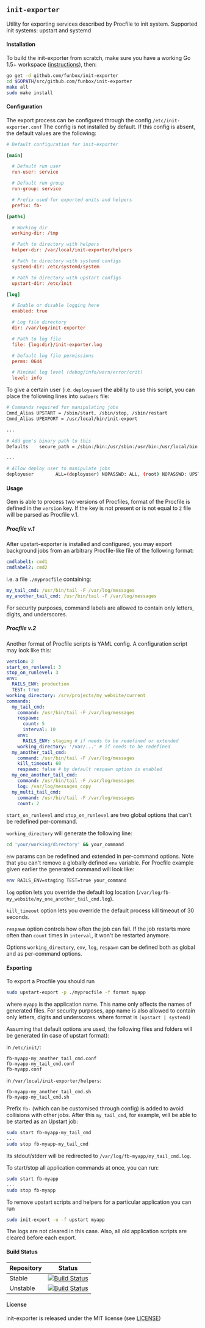 ## `init-exporter`

Utility for exporting services described by Procfile to init system.
Supported init systems: upstart and systemd

#### Installation

To build the init-exporter from scratch, make sure you have a working Go 1.5+ workspace ([instructions](https://golang.org/doc/install)), then:

```bash
go get -d github.com/funbox/init-exporter
cd $GOPATH/src/github.com/funbox/init-exporter
make all
sudo make install
```

#### Configuration

The export process can be configured through the config `/etc/init-exporter.conf`
The config is not installed by default. If this config is absent, the default values are the following:

```ini
# Default configuration for init-exporter

[main]

  # Default run user
  run-user: service

  # Default run group
  run-group: service

  # Prefix used for exported units and helpers
  prefix: fb-

[paths]

  # Working dir
  working-dir: /tmp

  # Path to directory with helpers
  helper-dir: /var/local/init-exporter/helpers

  # Path to directory with systemd configs
  systemd-dir: /etc/systemd/system

  # Path to directory with upstart configs
  upstart-dir: /etc/init

[log]

  # Enable or disable logging here
  enabled: true

  # Log file directory
  dir: /var/log/init-exporter

  # Path to log file
  file: {log:dir}/init-exporter.log

  # Default log file permissions
  perms: 0644

  # Minimal log level (debug/info/warn/error/crit)
  level: info
```

To give a certain user (i.e. `deployuser`) the ability to use this script, you can place the following lines into `sudoers` file:

```bash
# Commands required for manipulating jobs
Cmnd_Alias UPSTART = /sbin/start, /sbin/stop, /sbin/restart
Cmnd_Alias UPEXPORT = /usr/local/bin/init-export

...

# Add gem's binary path to this
Defaults    secure_path = /sbin:/bin:/usr/sbin:/usr/bin:/usr/local/bin

...

# Allow deploy user to manipulate jobs
deployuser        ALL=(deployuser) NOPASSWD: ALL, (root) NOPASSWD: UPSTART, UPEXPORT
```

#### Usage

Gem is able to process two versions of Procfiles, format of the Procfile is
defined in the `version` key. If the key is not present or is not equal to `2`
file will be parsed as Procfile v.1.

##### Procfile v.1

After upstart-exporter is installed and configured, you may export background jobs
from an arbitrary Procfile-like file of the following format:

```yaml
cmdlabel1: cmd1
cmdlabel2: cmd2
```

i.e. a file `./myprocfile` containing:

```yaml
my_tail_cmd: /usr/bin/tail -F /var/log/messages
my_another_tail_cmd: /usr/bin/tail -F /var/log/messages
```

For security purposes, command labels are allowed to contain only letters, digits, and underscores.

##### Procfile v.2

Another format of Procfile scripts is YAML config. A configuration script may
look like this:

```yaml
version: 2
start_on_runlevel: 3
stop_on_runlevel: 3
env:
  RAILS_ENV: production
  TEST: true
working_directory: /srv/projects/my_website/current
commands:
  my_tail_cmd:
    command: /usr/bin/tail -F /var/log/messages
    respawn:
      count: 5
      interval: 10
    env:
      RAILS_ENV: staging # if needs to be redefined or extended
    working_directory: '/var/...' # if needs to be redefined
  my_another_tail_cmd:
    command: /usr/bin/tail -F /var/log/messages
    kill_timeout: 60
    respawn: false # by default respawn option is enabled
  my_one_another_tail_cmd:
    command: /usr/bin/tail -F /var/log/messages
    log: /var/log/messages_copy
  my_multi_tail_cmd:
    command: /usr/bin/tail -F /var/log/messages
    count: 2
```

`start_on_runlevel` and `stop_on_runlevel` are two global options that can't be
redefined per-command.

`working_directory` will generate the following line:

```bash
cd 'your/working/directory' && your_command
```

`env` params can be redefined and extended in per-command options. Note that
you can't remove a globally defined `env` variable.
For Procfile example given earlier the generated command will look like:

```bash
env RAILS_ENV=staging TEST=true your_command
```

`log` option lets you override the default log location (`/var/log/fb-my_website/my_one_another_tail_cmd.log`).

`kill_timeout` option lets you override the default process kill timeout of 30 seconds.

`respawn` option controls how often the job can fail. If the job restarts more
often than `count` times in `interval`, it won't be restarted anymore.

Options `working_directory`, `env`, `log`, `respawn` can be
defined both as global and as per-command options.

#### Exporting

To export a Procfile you should run

```bash
sudo upstart-export -p ./myprocfile -f format myapp
```

where `myapp` is the application name.
This name only affects the names of generated files.
For security purposes, app name is also allowed to contain only letters, digits and underscores.
where format is `(upstart | systemd)`

Assuming that default options are used, the following files and folders will be generated (in case of upstart format):

in `/etc/init/`:

```
fb-myapp-my_another_tail_cmd.conf
fb-myapp-my_tail_cmd.conf
fb-myapp.conf
```

in `/var/local/init-exporter/helpers`:

```
fb-myapp-my_another_tail_cmd.sh
fb-myapp-my_tail_cmd.sh
```

Prefix `fb-` (which can be customised through config) is added to avoid collisions with other jobs.
After this `my_tail_cmd`, for example, will be able to be started as an Upstart job:

```bash
sudo start fb-myapp-my_tail_cmd
...
sudo stop fb-myapp-my_tail_cmd
```

Its stdout/stderr will be redirected to `/var/log/fb-myapp/my_tail_cmd.log`.

To start/stop all application commands at once, you can run:

```bash
sudo start fb-myapp
...
sudo stop fb-myapp
```

To remove upstart scripts and helpers for a particular application you can run

```bash
sudo init-export -u -f upstart myapp
```

The logs are not cleared in this case. Also, all old application scripts are cleared before each export.

#### Build Status

| Repository | Status |
|------------|--------|
| Stable | [![Build Status](https://travis-ci.org/funbox/init-exporter.svg?branch=master)](https://travis-ci.org/funbox/init-exporter) |
| Unstable | [![Build Status](https://travis-ci.org/funbox/init-exporter.svg?branch=develop)](https://travis-ci.org/funbox/init-exporter) |

#### License

init-exporter is released under the MIT license (see [LICENSE](LICENSE))
